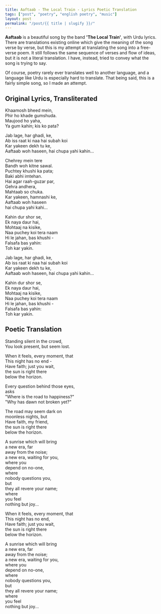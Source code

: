 ```yaml
---
title: Aaftaab - The Local Train - Lyrics Poetic Translation
tags: ["post", "poetry", "english poetry", "music"]
layout: post
permalink: "/post/{{ title | slugify }}/"
---
```


**Aaftaab** is a beautiful song by the band **'The Local Train'**, with
Urdu lyrics. There are translations existing online which give the
meaning of the song verse by verse, but this is my attempt at
translating the song into a free-verse poem. It still follows the same
sequence of verses and flow of ideas, but it is not a literal
translation. I have, instead, tried to convey what the song is trying to
say.

Of course, poetry rarely ever translates well to another language, and a
language like Urdu is especially hard to translate. That being said,
this is a fairly simple song, so I made an attempt.

## Original Lyrics, Transliterated

Khaamosh bheed mein,\
Phir ho khade gumshuda.\
Maujood ho yaha,\
Ya gum kahin; kis ko pata?

Jab lage, har ghadi, ke,\
Ab iss raat ki naa hai subah koi\
Kar yakeen dekh tu ke,\
Aaftaab woh haseen, hai chupa yahi kahin...

Chehrey mein tere\
Bandh woh kitne sawal.\
Puchtey khushi ka pata;\
Baki abhi imtehan.\
Hai agar raah-guzar par,\
Gehra andhera,\
Mahtaab so chuka.\
Kar yakeen, hamnashi ke,\
Aaftaab woh haseen\
hai chupa yahi kahi...

Kahin dur shor se,\
Ek naya daur hai,\
Mohtaaj na kisike,\
Naa puchey koi tera naam\
Hi le jahan, bas khushi -\
Falsafa bas yahin:\
Toh kar yakin.

Jab lage, har ghadi, ke,\
Ab iss raat ki naa hai subah koi\
Kar yakeen dekh tu ke,\
Aaftaab woh haseen, hai chupa yahi kahin...

Kahin dur shor se,\
Ek naya daur hai,\
Mohtaaj na kisike,\
Naa puchey koi tera naam\
Hi le jahan, bas khushi -\
Falsafa bas yahin:\
Toh kar yakin.

## Poetic Translation

Standing silent in the crowd,\
You look present, but seem lost.

When it feels, every moment, that\
This night has no end -\
Have faith; just you wait,\
the sun is right there\
below the horizon.

Every question behind those eyes,\
asks\
"Where is the road to happiness?"\
"Why has dawn not broken yet?"

The road may seem dark on\
moonless nights, but\
Have faith, my friend,\
the sun is right there\
below the horizon.

A sunrise which will bring\
a new era, far\
away from the noise;\
a new era, waiting for you,\
where you\
depend on no-one,\
where\
nobody questions you,\
but\
they all revere your name;\
where\
you feel\
nothing but joy...

When it feels, every moment, that\
This night has no end,\
Have faith; just you wait,\
the sun is right there\
below the horizon.

A sunrise which will bring\
a new era, far\
away from the noise;\
a new era, waiting for you,\
where you\
depend on no-one,\
where\
nobody questions you,\
but\
they all revere your name;\
where\
you feel\
nothing but joy...